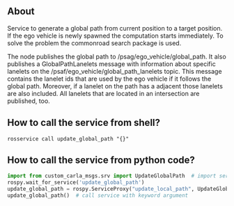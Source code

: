 ## About
Service to generate a global path from current position to a target position. If the ego vehicle is newly spawned the computation
starts immediately. To solve the problem the commonroad search package is used.

The node publishes the global path to /psag/ego_vehicle/global_path. It also publishes a GlobalPathLanelets message with
information about specific lanelets on the /psaf/ego_vehicle/global_path_lanelets topic. This message contains the lanelet ids
that are used by the ego vehicle if it follows the global path. Moreover, if a lanelet on the path has a adjacent those
lanelets are also included. All lanelets that are located in an intersection are published, too. 

## How to call the service from shell?
````shell
rosservice call update_global_path "{}"
````

## How to call the service from python code?
```python
import from custom_carla_msgs.srv import UpdateGlobalPath  # import service message type
rospy.wait_for_service('update_global_path')
update_global_path = rospy.ServiceProxy("update_local_path", UpdateGlobalPath)  # add service
update_global_path()  # call service with keyword argument
```


